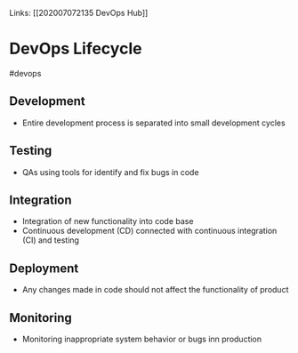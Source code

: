 Links: [[202007072135 DevOps Hub]]
# DevOps Lifecycle
#devops

## Development
- Entire development process is separated into small development cycles

## Testing
- QAs using tools for identify and fix bugs in code

## Integration
- Integration of new functionality into code base
- Continuous development (CD) connected with continuous integration (CI) and testing

## Deployment
- Any changes made in code should not affect the functionality of product

## Monitoring
- Monitoring inappropriate system behavior or bugs inn production
